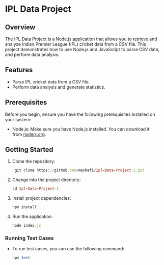 # IPL Data Project

## Overview

The IPL Data Project is a Node.js application that allows you to retrieve and analyze Indian Premier League (IPL) cricket data from a CSV file. This project demonstrates how to use Node.js and JavaScript to parse CSV data, and perform data analysis. 

## Features

- Parse IPL cricket data from a CSV file.
- Perform data analysis and generate statistics.

## Prerequisites

Before you begin, ensure you have the following prerequisites installed on your system:

- Node.js: Make sure you have Node.js installed. You can download it from [nodejs.org](https://nodejs.org/).

## Getting Started

1. Clone the repository:

   ```ruby
    git clone https://github.com/meshafi/Ipl-Data-Project-1.git
   ``` 
   
3. Change into the project directory:
   ```ruby
   cd Ipl-Data-Project-1
   ```
4. Install project dependencies:
   ```ruby
   npm install
   ```
5. Run the application:
    ```ruby
    node index.js
    ```
### Running Test Cases
- To run test cases, you can use the following command:
	```ruby 
	npm test








